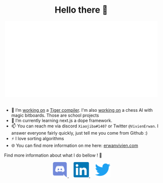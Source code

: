 <h1 align="center">Hello there 🤙</h1>

<div align="center">
	<img height="250px" src="assets/erwanvivien.svg">
</div>
</br>

<!-- I'm Erwan, I'm currently studying computer science at [EPITA](https://www.epita.fr/), in Paris. -->

- 🔭 I’m [working on](https://github.com/erwanvivien/EPITA2023_TigerCompiler) a [Tiger compiler](https://www.lrde.epita.fr/~tiger/tiger.split/Tiger-Language-Reference-Manual.html). I'm also [working on](https://github.com/erwanvivien/EPITA2023_Chess) a chess AI with magic bitboards. Those are school projects
- 🌱 I’m currently learning next.js a dope framework.
- 📫 You can reach me via discord `Xiaojiba#1407` or Twitter `@VivienErwan`. I answer everyone fairly quickly, just tell me you come from Github :)
- ⚡ I love sorting algorithms
- 🌐 You can find more information on me here: [erwanvivien.com](https://erwanvivien.com)

Find more information about what I do bellow ! :eyes:

<div align="center" display="grid">
  <a href="https://discordapp.com/users/289145021922279425" target="_blank">
    <img alt="Erwan VIVIEN discord account" width="50px" src="assets/discord.svg" />
  </a>
  <a href="https://www.linkedin.com/in/erwan-vivien/" target="_blank" style="padding: 16px">
    <img alt="Erwan VIVIEN linkedin profile" width="50px" src="assets/linkedin.svg" />
  </a>
  <a href="https://twitter.com/VivienErwan/" target="_blank">
    <img alt="Erwan VIVIEN Twitter profile" width="50px" src="assets/twitter.svg" />
  </a>
</div>

